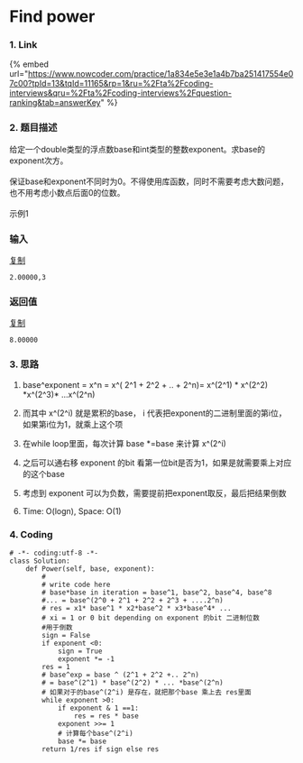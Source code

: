# Find power

### 1. Link

{% embed url="https://www.nowcoder.com/practice/1a834e5e3e1a4b7ba251417554e07c00?tpId=13&tqId=11165&rp=1&ru=%2Fta%2Fcoding-interviews&qru=%2Fta%2Fcoding-interviews%2Fquestion-ranking&tab=answerKey" %}





### 2. 题目描述

给定一个double类型的浮点数base和int类型的整数exponent。求base的exponent次方。\
\
保证base和exponent不同时为0。不得使用库函数，同时不需要考虑大数问题，也不用考虑小数点后面0的位数。\
\
示例1

### 输入

[复制](javascript:void\(0\);)

```
2.00000,3
```

### 返回值

[复制](javascript:void\(0\);)

```
8.00000
```



### 3. 思路

1. base^exponent = x^n = x^(  2^1 + 2^2 + .. + 2^n)= x^(2^1) \* x^(2^2)  \*x^(2^3)\* ...x^(2^n)
2. 而其中 x^(2^i) 就是累积的base， i 代表把exponent的二进制里面的第i位，如果第i位为1，就乘上这个项
3. 在while loop里面，每次计算 base \*=base 来计算 x^(2^i)
4. 之后可以通右移 exponent 的bit 看第一位bit是否为1，如果是就需要乘上对应的这个base
5. 考虑到 exponent 可以为负数，需要提前把exponent取反，最后把结果倒数
6.  Time: O(logn), Space: O(1)&#x20;

    &#x20;

### 4. Coding

```
# -*- coding:utf-8 -*-
class Solution:
    def Power(self, base, exponent):
        #
        # write code here
        # base*base in iteration = base^1, base^2, base^4, base^8 
        #... = base^(2^0 + 2^1 + 2^2 + 2^3 + ....2^n)
        # res = x1* base^1 * x2*base^2 * x3*base^4* ...
        # xi = 1 or 0 bit depending on exponent 的bit 二进制位数
        #用于倒数
        sign = False
        if exponent <0:
            sign = True
            exponent *= -1
        res = 1
        # base^exp = base ^ (2^1 + 2^2 +.. 2^n)
        # = base^(2^1) * base^(2^2) * ... *base^(2^n)
        # 如果对于的base^(2^i) 是存在，就把那个base 乘上去 res里面
        while exponent >0:
            if exponent & 1 ==1:
                res = res * base
            exponent >>= 1
            # 计算每个base^(2^i)
            base *= base
        return 1/res if sign else res
```






